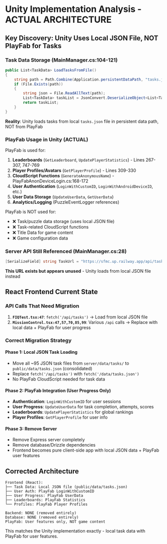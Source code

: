 # Unity Implementation Analysis - ACTUAL ARCHITECTURE

## Key Discovery: Unity Uses Local JSON File, NOT PlayFab for Tasks

### Task Data Storage (MainManager.cs:104-121)
```csharp
public List<TaskData> LoadTasksFromFile()
{
    string path = Path.Combine(Application.persistentDataPath, "tasks.json");
    if (File.Exists(path))
    {
        string json = File.ReadAllText(path);
        List<TaskData> taskList = JsonConvert.DeserializeObject<List<TaskData>>(json);
        return taskList;
    }
}
```
**Reality**: Unity loads tasks from local `tasks.json` file in persistent data path, NOT from PlayFab

### PlayFab Usage in Unity (ACTUAL)
PlayFab is used for:
1. **Leaderboards** (`GetLeaderboard`, `UpdatePlayerStatistics`) - Lines 267-307, 747-769
2. **Player Profiles/Avatars** (`GetPlayerProfile`) - Lines 309-330  
3. **CloudScript Functions** (`GenerateAnonymousName`) - PlayFabAnonDeviceLogin.cs:168-172
4. **User Authentication** (`LoginWithCustomID`, `LoginWithAndroidDeviceID`, etc.)
5. **User Data Storage** (`UpdateUserData`, `GetUserData`)
6. **Analytics/Logging** (PuzzleEventLogger references)

PlayFab is NOT used for:
- ❌ Task/puzzle data storage (uses local JSON file)
- ❌ Task-related CloudScript functions  
- ❌ Title Data for game content
- ❌ Game configuration data

### Server API Still Referenced (MainManager.cs:28)
```csharp
[SerializeField] string TaskUrl = "https://sfmc.up.railway.app/api/tasks";
```
**This URL exists but appears unused** - Unity loads from local JSON file instead

## React Frontend Current State

### API Calls That Need Migration
1. **`FIQTest.tsx:47`**: `fetch('/api/tasks')` → Load from local JSON file
2. **`MissionControl.tsx:47,57,70,85,99`**: Various `/api` calls → Replace with local data + PlayFab for user progress

### Correct Migration Strategy

#### Phase 1: Local JSON Task Loading
- Move all ~95 JSON task files from `server/data/tasks/` to `public/data/tasks.json` (consolidated)  
- Replace `fetch('/api/tasks')` with `fetch('/data/tasks.json')`
- No PlayFab CloudScript needed for task data

#### Phase 2: PlayFab Integration (User Progress Only)
- **Authentication**: `LoginWithCustomID` for user sessions
- **User Progress**: `UpdateUserData` for task completion, attempts, scores
- **Leaderboards**: `UpdatePlayerStatistics` for global rankings  
- **Player Profiles**: `GetPlayerProfile` for user info

#### Phase 3: Remove Server
- Remove Express server completely
- Remove database/Drizzle dependencies  
- Frontend becomes pure client-side app with local JSON data + PlayFab user features

## Corrected Architecture

```
Frontend (React):
├── Task Data: Local JSON file (public/data/tasks.json)
├── User Auth: PlayFab LoginWithCustomID  
├── User Progress: PlayFab UserData
├── Leaderboards: PlayFab Statistics
└── Profiles: PlayFab Player Profiles

Backend: NONE (removed entirely)
Database: NONE (removed entirely)  
PlayFab: User features only, NOT game content
```

This matches the Unity implementation exactly - local task data with PlayFab for user features.
